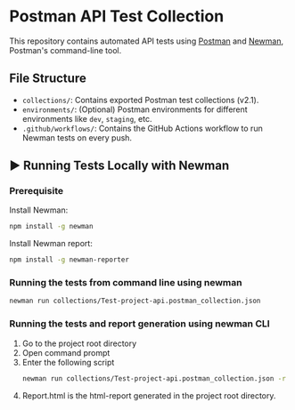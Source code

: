 # Postman API Test Collection 

This repository contains automated API tests using [Postman](https://www.postman.com/) and [Newman](https://www.npmjs.com/package/newman), Postman's command-line tool.

## File Structure

- `collections/`: Contains exported Postman test collections (v2.1).
- `environments/`: (Optional) Postman environments for different environments like `dev`, `staging`, etc.
- `.github/workflows/`: Contains the GitHub Actions workflow to run Newman tests on every push.

## ▶️ Running Tests Locally with Newman

### Prerequisite

Install Newman:

```bash
npm install -g newman
```

Install Newman report:

```bash
npm install -g newman-reporter
```

### Running the tests from command line using newman
```bash
newman run collections/Test-project-api.postman_collection.json
```


### Running the tests and report generation using newman CLI
1. Go to the project root directory
2. Open command prompt
3. Enter the following script
   ```bash
   newman run collections/Test-project-api.postman_collection.json -r html --reporter-html-export Report.html
   ```
4. Report.html is the html-report generated in the project root directory.

